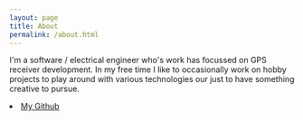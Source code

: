 ```yaml
---
layout: page
title: About
permalink: /about.html
---
```


<div class="row justify-content-between">
<div class="col-md-8 pr-5">    

<p>I'm a software / electrical engineer who's work has focussed on GPS receiver development. In my free time I like to occasionally work on hobby projects to play around with various technologies our just to have something creative to pursue.</p>

<li><a target="_blank" href="https://github.com/axlan">My Github <i class="fab fa-github"></i></a></li>

</div>
</div>
